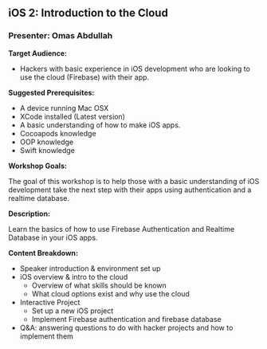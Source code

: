 ## iOS 2: Introduction to the Cloud
### Presenter: Omas Abdullah

**Target Audience:** 
- Hackers with basic experience in iOS development who are looking to use the cloud (Firebase) with their app.

**Suggested Prerequisites:** 
- A device running Mac OSX
- XCode installed (Latest version)
- A basic understanding of how to make iOS apps.
- Cocoapods knowledge
- OOP knowledge
- Swift knowledge

**Workshop Goals:**

The goal of this workshop is to help those with a basic understanding of iOS development take the next step with their apps using authentication and a realtime database.

**Description:**

Learn the basics of how to use Firebase Authentication and Realtime Database in your iOS apps.

**Content Breakdown:**

- Speaker introduction & environment set up
- iOS overview & intro to the cloud
    - Overview of what skills should be known
    - What cloud options exist and why use the cloud
- Interactive Project
    - Set up a new iOS project
    - Implement Firebase authentication and firebase database
- Q&A: answering questions to do with hacker projects and how to implement them
